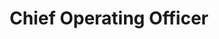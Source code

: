---
draft: false
name: "Mashhod M.K"
title: "Chief Operating Officer"
avatar: {
    src: "../../assets/images/Mashood-1.png",
    alt: "Mashsood unvdubai"
}
publishDate: "2022-11-07 15:39"
---